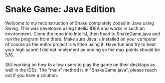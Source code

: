 # Snake Game: Java Edition

Welcome to my reconstruction of Snake completely coded in Java using Swing. This was developed using IntelliJ IDEA and works in such an environment. Clone the repo into IntelliJ, then head to SnakeGame.java and run the program from there. Make sure Java is installed on your computer of course as the entire project is written using it. Have fun and try to beat your high score! I did not implement an ending so the max points should be 576.

Still working on how to allow users to play the game on their desktops as well in the IDEs. The "main" method is in "SnakeGame.java", please reach out if you have a solution.
